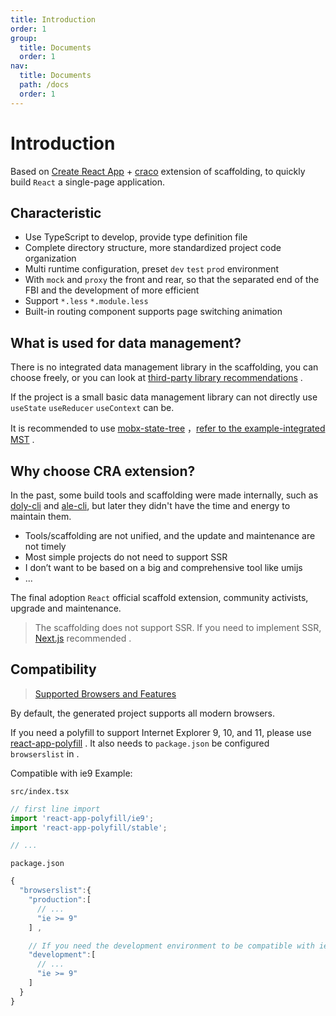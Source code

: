 ```yaml
---
title: Introduction
order: 1
group:
  title: Documents
  order: 1
nav:
  title: Documents
  path: /docs
  order: 1
---
```


# Introduction

Based on [Create React App](https://create-react-app.dev/) + [craco](https://github.com/gsoft-inc/craco) extension of scaffolding, to quickly build `React` a single-page application.

## Characteristic

- Use TypeScript to develop, provide type definition file
- Complete directory structure, more standardized project code organization
- Multi runtime configuration, preset `dev` `test` `prod` environment
- With `mock` and `proxy` the front and rear, so that the separated end of the FBI and the development of more efficient
- Support `*.less` `*.module.less`
- Built-in routing component supports page switching animation

## What is used for data management?

There is no integrated data management library in the scaffolding, you can choose freely, or you can look at [third-party library recommendations](/en-US/docs/third) .

If the project is a small basic data management library can not directly use `useState` `useReducer` `useContext` can be.

It is recommended to use [mobx-state-tree](https://github.com/mobxjs/mobx-state-tree) ，[refer to the example-integrated MST](/en-US/docs/example-mst) .

## Why choose CRA extension?

In the past, some build tools and scaffolding were made internally, such as [doly-cli](https://www.npmjs.com/package/doly-cli) and [ale-cli](https://www.npmjs.com/package/ale-cli), but later they didn't have the time and energy to maintain them.

- Tools/scaffolding are not unified, and the update and maintenance are not timely
- Most simple projects do not need to support SSR
- I don’t want to be based on a big and comprehensive tool like umijs
- ...

The final adoption `React` official scaffold extension, community activists, upgrade and maintenance.

> The scaffolding does not support SSR. If you need to implement SSR, [Next.js](https://www.nextjs.cn/) recommended .

## Compatibility

> [Supported Browsers and Features](https://create-react-app.dev/docs/supported-browsers-features/#supported-language-features)

By default, the generated project supports all modern browsers.

If you need a polyfill to support Internet Explorer 9, 10, and 11, please use [react-app-polyfill](https://github.com/facebook/create-react-app/tree/master/packages/react-app-polyfill) . It also needs to `package.json` be configured `browserslist` in .

Compatible with ie9 Example:

`src/index.tsx`

```typescript
// first line import
import 'react-app-polyfill/ie9';
import 'react-app-polyfill/stable';

// ...
```

`package.json`

```typescript
{
  "browserslist":{
    "production":[
      // ...
      "ie >= 9"
    ] ,

    // If you need the development environment to be compatible with ie9, set development
    "development":[
      // ...
      "ie >= 9"
    ]
  }
}
```
